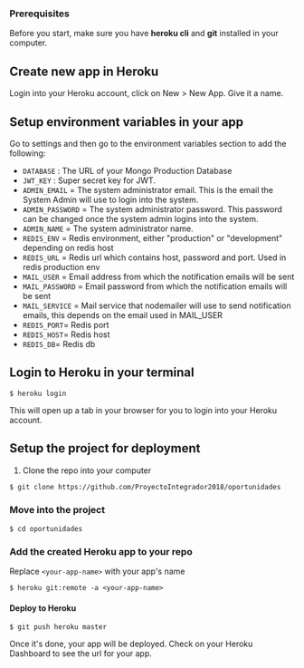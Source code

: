 ### Prerequisites

Before you start, make sure you have **heroku cli** and **git** installed in your computer.

## Create new app in Heroku

Login into your Heroku account, click on New > New App. Give it a name.

## Setup environment variables in your app

Go to settings and then go to the environment variables section to add the following:

* `DATABASE` : The URL of your Mongo Production Database
* `JWT_KEY` : Super secret key for JWT.
* `ADMIN_EMAIL` = The system administrator email. This is the email the System Admin will use to login into the system.
* `ADMIN_PASSWORD` = The system administrator password. This password can be changed once the system admin logins into the system.
* `ADMIN_NAME` = The system administrator name.
* `REDIS_ENV` = Redis environment, either "production" or "development" depending on redis host
* `REDIS_URL` = Redis url which contains host, password and port. Used in redis production env
* `MAIL_USER` = Email address from which the notification emails will be sent
* `MAIL_PASSWORD` = Email password from which the notification emails will be sent
* `MAIL_SERVICE` = Mail service that nodemailer will use to send notification emails, this depends on the email used in MAIL_USER
* `REDIS_PORT`= Redis port
* `REDIS_HOST`= Redis host
* `REDIS_DB`= Redis db

## Login to Heroku in your terminal

```
$ heroku login
```
This will open up a tab in your browser for you to login into your Heroku account. 


## Setup the project for deployment

1. Clone the repo into your computer

```bash
$ git clone https://github.com/ProyectoIntegrador2018/oportunidades
```

### Move into the project
```
$ cd oportunidades
```

### Add the created Heroku app to your repo
Replace `<your-app-name>` with your app's name
```
$ heroku git:remote -a <your-app-name> 
```

#### Deploy to Heroku

```
$ git push heroku master
```

Once it's done, your app will be deployed. Check on your Heroku Dashboard to see the url for your app.
